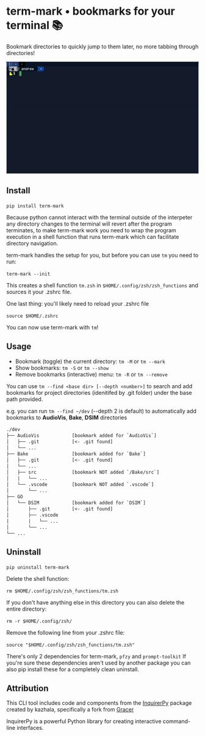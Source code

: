 # term-mark • bookmarks for your terminal 📚

Bookmark directories to quickly jump to them later, no more tabbing through directories!

![Jump to path](https://github.com/exastone/term-mark/blob/dev/assets/demo-mark-long-path.gif)

## Install

`pip install term-mark`

Because python cannot interact with the terminal outside of the interpeter any directory changes to the terminal will
revert after the program terminates, to make term-mark work you need to wrap the program execution in a shell function that runs
term-mark which can facilitate directory navigation.

term-mark handles the setup for you, but before you can use `tm` you need to run:

`term-mark --init`

This creates a shell function `tm.zsh` in `$HOME/.config/zsh/zsh_functions` and sources it your .zshrc file.

One last thing: you'll likely need to reload your .zshrc file

`source $HOME/.zshrc`

You can now use term-mark with `tm`!

## Usage

- Bookmark (toggle) the current directory: `tm -M` or `tm --mark`
- Show bookmarks: `tm -S` or `tm --show`
- Remove bookmarks (interactive) menu: `tm -R` or `tm --remove`

You can use `tm --find <base dir> [--depth <number>]` to search and add bookmarks for project directories (idenitifed by .git folder) under the base path provided.

e.g. you can run `tm --find ~/dev` (--depth 2 is default)
to automatically add bookmarks to **AudioVis**, **Bake**, **DSIM** directories

```
./dev
├── AudioVis            [bookmark added for `AudioVis`]
│   ├── .git            [<- .git found]
│   └── ...
├── Bake                [bookmark added for `Bake`]
│   ├── .git            [<- .git found]
│   └── ...
│   ├── src             [bookmark NOT added `/Bake/src`]
│   |   └── ...
│   └── .vscode         [bookmark NOT added `.vscode`]
│       └── ...
├── GO
│   └── DSIM            [bookmark added for `DSIM`]
│       ├── .git        [<- .git found]
│       ├── .vscode
|       |   └── ...
│       └── ...
└── ...
```

## Uninstall

`pip uninstall term-mark`

Delete the shell function:

`rm $HOME/.config/zsh/zsh_functions/tm.zsh`

If you don't have anything else in this directory you can also delete the entire directory:

`rm -r $HOME/.config/zsh/`

Remove the following line from your .zshrc file:

`source "$HOME/.config/zsh/zsh_functions/tm.zsh"`

There's only 2 dependencies for term-mark, `pfzy` and `prompt-toolkit`
If you're sure these dependencies aren't used by another package you can also pip install these for a completely clean
uninstall.

## Attribution

This CLI tool includes code and components from the [InquirerPy](https://github.com/kazhala/InquirerPy) package created
by kazhala, specifically a fork from [Gracer](https://github.com/Gracecr/InquirerPy)

InquirerPy is a powerful Python library for creating interactive command-line interfaces.
